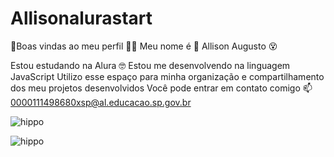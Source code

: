 # Allisonalurastart
:clown_face:Boas vindas ao meu perfil :clown_face::clown_face:
Meu nome é :clown_face: Allison Augusto :dizzy_face:

Estou estudando na Alura :nerd_face:
Estou me desenvolvendo na linguagem JavaScript
Utilizo esse espaço para minha organização e compartilhamento dos meu projetos desenvolvidos
Você pode entrar em contato comigo 📫
0000111498680xsp@al.educacao.sp.gov.br


![hippo](https://cdn.betterttv.net/emote/60831d7039b5010444d04eac/3x.gif)


![hippo](https://media1.tenor.com/images/9413ffc5a11722a3cc456a88810750bd/tenor.gif?itemid=14193216)
